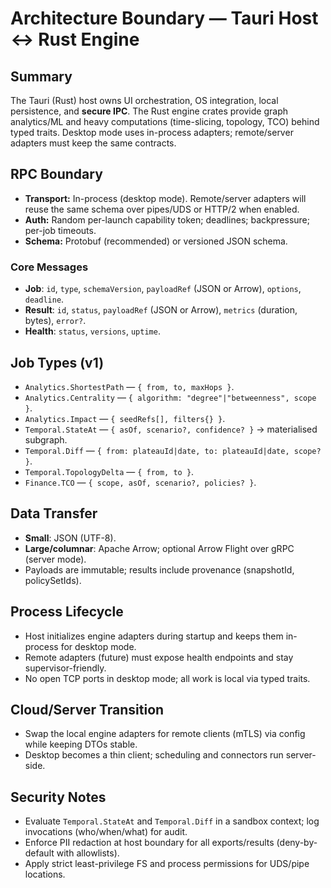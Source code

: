 # Architecture Boundary — Tauri Host ↔ Rust Engine

## Summary

The Tauri (Rust) host owns UI orchestration, OS integration, local persistence, and **secure IPC**.
The Rust engine crates provide graph analytics/ML and heavy computations (time-slicing, topology, TCO)
behind typed traits. Desktop mode uses in-process adapters; remote/server adapters must keep the same
contracts.

## RPC Boundary

- **Transport:** In-process (desktop mode). Remote/server adapters will reuse the same schema over
  pipes/UDS or HTTP/2 when enabled.
- **Auth:** Random per-launch capability token; deadlines; backpressure; per-job timeouts.
- **Schema:** Protobuf (recommended) or versioned JSON schema.

### Core Messages

- **Job**: `id`, `type`, `schemaVersion`, `payloadRef` (JSON or Arrow), `options`, `deadline`.
- **Result**: `id`, `status`, `payloadRef` (JSON or Arrow), `metrics` (duration, bytes), `error?`.
- **Health**: `status`, `versions`, `uptime`.

## Job Types (v1)

- `Analytics.ShortestPath` — `{ from, to, maxHops }`.
- `Analytics.Centrality` — `{ algorithm: "degree"|"betweenness", scope }`.
- `Analytics.Impact` — `{ seedRefs[], filters{} }`.
- `Temporal.StateAt` — `{ asOf, scenario?, confidence? }` → materialised subgraph.
- `Temporal.Diff` — `{ from: plateauId|date, to: plateauId|date, scope? }`.
- `Temporal.TopologyDelta` — `{ from, to }`.
- `Finance.TCO` — `{ scope, asOf, scenario?, policies? }`.

## Data Transfer

- **Small**: JSON (UTF-8).
- **Large/columnar**: Apache Arrow; optional Arrow Flight over gRPC (server mode).
- Payloads are immutable; results include provenance (snapshotId, policySetIds).

## Process Lifecycle

- Host initializes engine adapters during startup and keeps them in-process for desktop mode.
- Remote adapters (future) must expose health endpoints and stay supervisor-friendly.
- No open TCP ports in desktop mode; all work is local via typed traits.

## Cloud/Server Transition

- Swap the local engine adapters for remote clients (mTLS) via config while keeping DTOs stable.
- Desktop becomes a thin client; scheduling and connectors run server-side.

## Security Notes

- Evaluate `Temporal.StateAt` and `Temporal.Diff` in a sandbox context; log invocations
  (who/when/what) for audit.
- Enforce PII redaction at host boundary for all exports/results (deny-by-default with allowlists).
- Apply strict least-privilege FS and process permissions for UDS/pipe locations.
